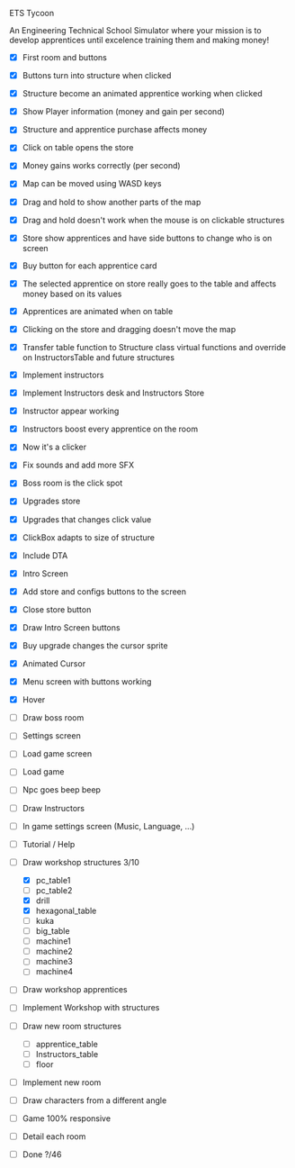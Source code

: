 ETS Tycoon

An Engineering Technical School Simulator where your mission is to develop apprentices until excelence training them and making money!

- [x] First room and buttons
- [x] Buttons turn into structure when clicked
- [x] Structure become an animated apprentice working when clicked
- [x] Show Player information (money and gain per second)
- [x] Structure and apprentice purchase affects money
- [x] Click on table opens the store
- [x] Money gains works correctly (per second)
- [x] Map can be moved using WASD keys
- [x] Drag and hold to show another parts of the map
- [x] Drag and hold doesn't work when the mouse is on clickable structures
- [x] Store show apprentices and have side buttons to change who is on screen
- [x] Buy button for each apprentice card
- [x] The selected apprentice on store really goes to the table and affects money based on its values
- [x] Apprentices are animated when on table
- [x] Clicking on the store and dragging doesn't move the map
- [x] Transfer table function to Structure class virtual functions and override on InstructorsTable and future structures
- [x] Implement instructors
- [x] Implement Instructors desk and Instructors Store
- [x] Instructor appear working
- [x] Instructors boost every apprentice on the room
- [x] Now it's a clicker
- [X] Fix sounds and add more SFX 
- [X] Boss room is the click spot
- [X] Upgrades store
- [X] Upgrades that changes click value
- [X] ClickBox adapts to size of structure
- [X] Include DTA
- [X] Intro Screen
- [X] Add store and configs buttons to the screen
- [X] Close store button
- [X] Draw Intro Screen buttons
- [X] Buy upgrade changes the cursor sprite
- [X] Animated Cursor
- [X] Menu screen with buttons working
- [X] Hover
- [ ] Draw boss room
- [ ] Settings screen
- [ ] Load game screen
- [ ] Load game
- [ ] Npc goes beep beep
- [ ] Draw Instructors
- [ ] In game settings screen (Music, Language, ...)
- [ ] Tutorial / Help
- [ ] Draw workshop structures 3/10
    - [X] pc_table1
    - [ ] pc_table2
    - [X] drill
    - [X] hexagonal_table
    - [ ] kuka
    - [ ] big_table
    - [ ] machine1
    - [ ] machine2
    - [ ] machine3
    - [ ] machine4
- [ ] Draw workshop apprentices
- [ ] Implement Workshop with structures
- [ ] Draw new room structures
    - [ ] apprentice_table
    - [ ] Instructors_table
    - [ ] floor
- [ ] Implement new room
- [ ] Draw characters from a different angle
- [ ] Game 100% responsive
- [ ] Detail each room


- [ ] Done ?/46
